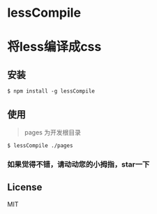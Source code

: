 # lessCompile

# 将less编译成css

## 安装

```console
$ npm install -g lessCompile
```
## 使用

> pages 为开发根目录

```
$ lessCompile ./pages
```

### 如果觉得不错，请动动您的小拇指，star一下

## License

MIT

